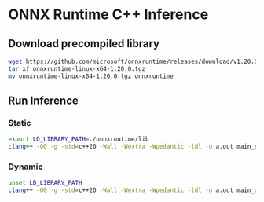 # ONNX Runtime C++ Inference

## Download precompiled library

```bash
wget https://github.com/microsoft/onnxruntime/releases/download/v1.20.0/onnxruntime-linux-x64-1.20.0.tgz
tar xf onnxruntime-linux-x64-1.20.0.tgz
mv onnxruntime-linux-x64-1.20.0.tgz onnxruntime
```

## Run Inference

### Static

```bash
export LD_LIBRARY_PATH=./onnxruntime/lib
clang++ -O0 -g -std=c++20 -Wall -Wextra -Wpedantic -ldl -o a.out main_static.cc -I./onnxruntime/include/ -L./onnxruntime/lib -lonnxruntime && ./a.out
```

### Dynamic

```bash
unset LD_LIBRARY_PATH
clang++ -O0 -g -std=c++20 -Wall -Wextra -Wpedantic -ldl -o a.out main_dynamic.cc -I./onnxruntime/include/ && ./a.out
```
